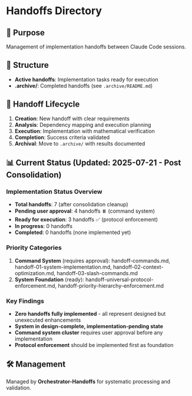 # Handoffs Directory

## 🎯 Purpose
Management of implementation handoffs between Claude Code sessions.

## 📁 Structure
- **Active handoffs**: Implementation tasks ready for execution
- **.archive/**: Completed handoffs (see `.archive/README.md`)

## 🔄 Handoff Lifecycle
1. **Creation**: New handoff with clear requirements
2. **Analysis**: Dependency mapping and execution planning  
3. **Execution**: Implementation with mathematical verification
4. **Completion**: Success criteria validated
5. **Archival**: Move to `.archive/` with results documented

## 📊 Current Status (Updated: 2025-07-21 - Post Consolidation)

### Implementation Status Overview
- **Total handoffs**: 7 (after consolidation cleanup)
- **Pending user approval**: 4 handoffs ⏸️ (command system)
- **Ready for execution**: 3 handoffs ✅ (protocol enforcement)
- **In progress**: 0 handoffs
- **Completed**: 0 handoffs (none implemented yet)

### Priority Categories
1. **Command System** (requires approval): handoff-commands.md, handoff-01-system-implementation.md, handoff-02-context-optimization.md, handoff-03-slash-commands.md
2. **System Foundation** (ready): handoff-universal-protocol-enforcement.md, handoff-priority-hierarchy-enforcement.md

### Key Findings
- **Zero handoffs fully implemented** - all represent designed but unexecuted enhancements
- **System in design-complete, implementation-pending state**
- **Command system cluster** requires user approval before any implementation
- **Protocol enforcement** should be implemented first as foundation

## 🛠️ Management
Managed by **Orchestrator-Handoffs** for systematic processing and validation.